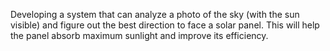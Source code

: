  Developing a system that can analyze a photo of the sky (with the sun visible) and figure out the best direction to face a solar panel. This will help the panel absorb maximum sunlight and improve its efficiency.
